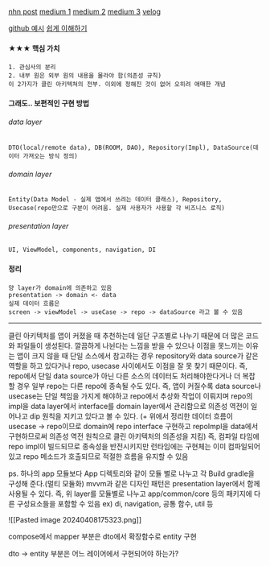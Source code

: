 [nhn post](https://meetup.nhncloud.com/posts/345)
[medium 1](https://medium.com/mj-studio/%ED%81%B4%EB%A6%B0%EC%95%84%ED%82%A4%ED%85%8D%EC%B2%98-%EC%8D%BC%EB%8A%94%EB%8D%B0-%EC%99%9C-%ED%94%84%EB%A1%9C%EC%A0%9D%ED%8A%B8%EA%B0%80-%EB%8D%94-%EB%8D%94%EB%9F%AC%EC%9B%8C%EC%A7%80%EC%A7%80-3565aaffca8c)
[medium 2](https://medium.com/@BerkOzyurt/android-clean-architecture-mvvm-usecase-ae1647f0aea3)
[medium 3](https://markonovakovic.medium.com/clean-architecture-is-not-domain-data-presentation-e368d7ff8579)
[velog](https://velog.io/@ja2ykweon/%EA%B0%95%EC%97%B0-%EB%82%B4%EC%9A%A9-%EC%A0%95%EB%A6%ACNHN-FORWARD-22-%ED%81%B4%EB%A6%B0-%EC%95%84%ED%82%A4%ED%85%8D%EC%B2%98-%EC%95%A0%EB%A7%A4%ED%95%9C-%EB%B6%80%EB%B6%84-%EC%A0%95%ED%95%B4-%EB%93%9C%EB%A6%BD%EB%8B%88%EB%8B%A4)

[github 예시](https://github.com/Farhandroid/AndroidCleanArchitecture/blob/master/app/src/main/java/com/farhan/tanvir/androidcleanarchitecture/presentation/screen/home/HomeScreen.kt)
[쉽게 이해하기](https://yebon.kim/posts/2024-clean-architecture)

#### ★★★ 핵심 가치 
	1. 관심사의 분리
	2. 내부 원은 외부 원의 내용을 몰라야 함(의존성 규칙)
	이 2가지가 클린 아키텍쳐의 전부. 이외에 정해진 것이 없어 오히려 애매한 개념


#### 그래도.. 보편적인 구현 방법
###### data layer
	DTO(local/remote data), DB(ROOM, DAO), Repository(Impl), DataSource(데이터 가져오는 방식 정의)
###### domain layer
	Entity(Data Model - 실제 앱에서 쓰려는 데이터 클래스), Repository, Usecase(repo만으로 구분이 어려움. 실제 사용자가 사용할 각 비즈니스 로직) 
###### presentation layer
	UI, ViewModel, components, navigation, DI

#### 정리
	양 layer가 domain에 의존하고 있음
	presentation -> domain <- data 
	실제 데이터 흐름은
	screen -> viewModel -> useCase -> repo -> dataSource 라고 볼 수 있음


- - -

클린 아키텍처를 앱이 커졌을 때 추천하는데 일단 구조별로 나누기 때문에 더 많은 코드와 파일들이 생성된다.
깔끔하게 나뉜다는 느낌을 받을 수 있으나 이점을 못느끼는 이유는 앱이 크지 않을 때 단일 소스에서 참고하는 경우 repository와 data source가 같은 역할을 하고 있다거나 repo, usecase 사이에서도 이점을 잘 못 찾기 때문이다.
즉, repo에서 단일 data source가 아닌 다른 소스의 데이터도 처리해야한다거나 더 복잡할 경우 일부 repo는 다른 repo에 종속될 수도 있다. 즉, 앱이 커질수록 data source나 usecase는 단일 책임을 가지게 해야하고 repo에서 추상화 작업이 이뤄지며 repo의 impl을 data layer에서 interface를 domain layer에서 관리함으로 의존성 역전이 일어나고 dip 원칙을 지키고 있다고 볼 수 있다. (+ 위에서 정리한 데이터 흐름이 usecase -> repo이므로 domain에 repo interface 구현하고 repoImpl을 data에서 구현하므로써 의존성 역전 원칙으로 클린 아키텍처의 의존성을 지킴)
즉, 컴파일 타임에 repo impl이 빌드되므로 종속성을 반전시키지만 런타임에는 구현체는 이미 컴파일되어 있고 repo 메소드가 호출되므로 적절한 흐름을 유지할 수 있음


ps. 
	하나의 app 모듈보다 App 디렉토리와 같이 모듈 별로 나누고 각 Build gradle을 구성해 준다.(멀티 모듈화)
	mvvm과 같은 디자인 패턴은 presentation layer에서 함께 사용될 수 있다. 
	즉, 위 layer를 모듈별로 나누고 app/common/core 등의 패키지에 다른 구성요소들을 포함할 수 있음 ex) di, navigation, 공통 함수, util 등


![[Pasted image 20240408175323.png]]

 compose에서 mapper 부분은 dto에서 확장함수로 entity 구현
 
 dto -> entity 부분은 어느 레이어에서 구현되어야 하는가?
 